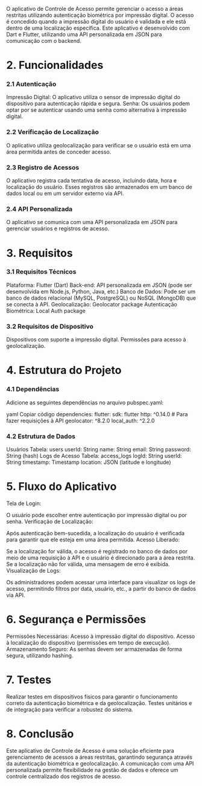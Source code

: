 O aplicativo de Controle de Acesso permite gerenciar o acesso a áreas restritas utilizando autenticação biométrica por impressão digital. O acesso é concedido quando a impressão digital do usuário é validada e ele está dentro de uma localização específica. Este aplicativo é desenvolvido com Dart e Flutter, utilizando uma API personalizada em JSON para comunicação com o backend.

<h1>2. Funcionalidades</h1>
<h3>2.1 Autenticação</h3>
Impressão Digital: O aplicativo utiliza o sensor de impressão digital do dispositivo para autenticação rápida e segura.
Senha: Os usuários podem optar por se autenticar usando uma senha como alternativa à impressão digital.

<h3>2.2 Verificação de Localização</h3>
O aplicativo utiliza geolocalização para verificar se o usuário está em uma área permitida antes de conceder acesso.

<h3>2.3 Registro de Acessos</h3>
O aplicativo registra cada tentativa de acesso, incluindo data, hora e localização do usuário. Esses registros são armazenados em um banco de dados local ou em um servidor externo via API.

<h3>2.4 API Personalizada</h3>
O aplicativo se comunica com uma API personalizada em JSON para gerenciar usuários e registros de acesso.

<h1>3. Requisitos</h1>
<h3>3.1 Requisitos Técnicos</h3>
Plataforma: Flutter (Dart)
Back-end: API personalizada em JSON (pode ser desenvolvida em Node.js, Python, Java, etc.)
Banco de Dados: Pode ser um banco de dados relacional (MySQL, PostgreSQL) ou NoSQL (MongoDB) que se conecta à API.
Geolocalização: Geolocator package
Autenticação Biométrica: Local Auth package

<h3>3.2 Requisitos de Dispositivo</h3>
Dispositivos com suporte a impressão digital.
Permissões para acesso à geolocalização.

<h1>4. Estrutura do Projeto</h1>
<h3>4.1 Dependências</h3>
Adicione as seguintes dependências no arquivo pubspec.yaml:

yaml
Copiar código
dependencies:
  flutter:
    sdk: flutter
  http: ^0.14.0  # Para fazer requisições à API
  geolocator: ^8.2.0
  local_auth: ^2.2.0
  
<h3>4.2 Estrutura de Dados</h3>
Usuários
Tabela: users
userId: String
name: String
email: String
password: String (hash)
Logs de Acesso
Tabela: access_logs
logId: String
userId: String
timestamp: Timestamp
location: JSON (latitude e longitude)

<h1>5. Fluxo do Aplicativo</h1>
Tela de Login:

O usuário pode escolher entre autenticação por impressão digital ou por senha.
Verificação de Localização:

Após autenticação bem-sucedida, a localização do usuário é verificada para garantir que ele esteja em uma área permitida.
Acesso Liberado:

Se a localização for válida, o acesso é registrado no banco de dados por meio de uma requisição à API e o usuário é direcionado para a área restrita.
Se a localização não for válida, uma mensagem de erro é exibida.
Visualização de Logs:

Os administradores podem acessar uma interface para visualizar os logs de acesso, permitindo filtros por data, usuário, etc., a partir do banco de dados via API.

<h1>6. Segurança e Permissões</h1>
Permissões Necessárias:
Acesso à impressão digital do dispositivo.
Acesso à localização do dispositivo (permissões em tempo de execução).
Armazenamento Seguro:
As senhas devem ser armazenadas de forma segura, utilizando hashing.

<h1>7. Testes</h1>
Realizar testes em dispositivos físicos para garantir o funcionamento correto da autenticação biométrica e da geolocalização.
Testes unitários e de integração para verificar a robustez do sistema.

<h1>8. Conclusão</h1>
Este aplicativo de Controle de Acesso é uma solução eficiente para gerenciamento de acessos a áreas restritas, garantindo segurança através da autenticação biométrica e geolocalização. A comunicação com uma API personalizada permite flexibilidade na gestão de dados e oferece um controle centralizado dos registros de acesso.
